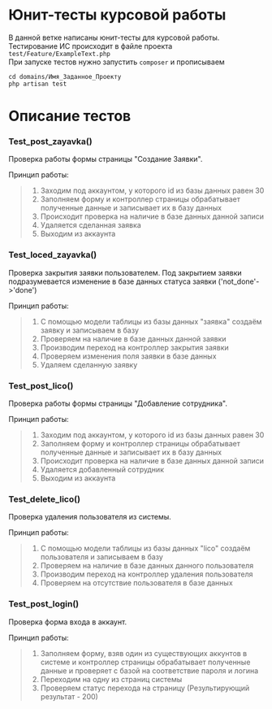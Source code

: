 # Юнит-тесты курсовой работы

В данной ветке написаны юнит-тесты для курсовой работы. Тестирование ИС происходит в файле проекта `test/Feature/ExampleText.php`\
При запуске тестов нужно запустить `composer` и прописываем 
```composer log
cd domains/Имя_Заданное_Проекту
php artisan test
```
# Описание тестов
<h3>Test_post_zayavka()</h3>
Проверка работы формы страницы "Создание Заявки".

Принцип работы:
>1) Заходим под аккаунтом, у которого id из базы данных равен 30
>2) Заполняем форму и контроллер страницы обрабатывает полученные данные и записывает их в базу данных
>3) Происходит проверка на наличие в базе данных данной записи
>4) Удаляется сделанная заявка
>5) Выходим из аккаунта

<h3>Test_loced_zayavka()</h3>
Проверка закрытия заявки пользователем. Под закрытием заявки подразумевается изменение в базе данных статуса заявки ('not_done'->'done')

Принцип работы:

>1) С помощью модели таблицы из базы данных "заявка" создаём заявку и записываем в базу
>2) Проверяем на наличие в базе данных данной заявки
>3) Производим переход на контроллер закрытия заявки
>4) Проверяем изменения поля заявки в базе данных
>5) Удаляем сделанную заявку

<h3>Test_post_lico()</h3>
Проверка работы формы страницы "Добавление сотрудника".

Принцип работы:
>1) Заходим под аккаунтом, у которого id из базы данных равен 30
>2) Заполняем форму и контроллер страницы обрабатывает полученные данные и записывает их в базу данных
>3) Происходит проверка на наличие в базе данных данной записи
>4) Удаляется добавленный сотрудник
>5) Выходим из аккаунта

<h3>Test_delete_lico()</h3>
Проверка удаления пользователя из системы.

Принцип работы:
>1) С помощью модели таблицы из базы данных "lico" создаём пользователя и записываем в базу
>2) Проверяем на наличие в базе данных данного пользователя
>3) Производим переход на контроллер удаления пользователя
>4) Проверяем на отсутствие пользователя в базе данных

<h3>Test_post_login()</h3>
Проверка форма входа в аккаунт.

Принцип работы:
>1) Заполняем форму, взяв один из существующих аккунтов в системе и контроллер страницы обрабатывает полученные данные и проверяет с базой на соответствие пароля и логина
>2) Переходим на одну из страниц системы
>3) Проверяем статус перехода на страницу (Результирующий результат - 200)
